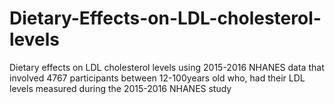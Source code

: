 # Dietary-Effects-on-LDL-cholesterol-levels
Dietary effects on LDL cholesterol levels using 2015-2016 NHANES data that involved 4767 participants between 12-100years old who, had their LDL levels measured during the 2015-2016 NHANES study

